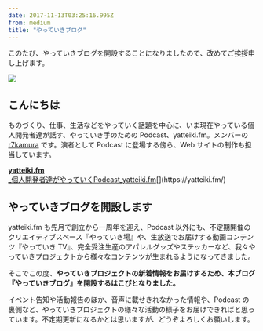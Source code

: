 ```yaml
---
date: 2017-11-13T03:25:16.995Z
from: medium
title: "やっていきブログ"
---
```


このたび、やっていきブログを開設することになりましたので、改めてご挨拶申し上げます。

![](https://cdn-images-1.medium.com/max/800/1*oYj_sf5J6BOOdz59He-CTA.png)

## こんにちは

ものづくり、仕事、生活などをやっていく話題を中心に、いま現在やっている個人開発者達が話す、やっていき手のための Podcast、yatteiki.fm。メンバーの [r7kamura](https://medium.com/u/902224e2e559) です。演者として Podcast に登場する傍ら、Web サイトの制作も担当しています。

[**yatteiki.fm**  
_個人開発者達がやっていくPodcast_yatteiki.fm](https://yatteiki.fm/ "https://yatteiki.fm/")[](https://yatteiki.fm/)

## やっていきブログを開設します

yatteiki.fm も先月で創立から一周年を迎え、Podcast 以外にも、不定期開催のクリエイティブスペース『やっていき場』や、生放送でお届けする動画コンテンツ『やっていき TV』、完全受注生産のアパレルグッズやステッカーなど、我々やっていきプロジェクトから様々なコンテンツが生まれるようになってきました。

そこでこの度、**やっていきプロジェクトの新着情報をお届けするため、本ブログ『やっていきブログ』を開設するはこびとなりました。**

イベント告知や活動報告のほか、音声に載せきれなかった情報や、Podcast の裏側など、やっていきプロジェクトの様々な活動の様子をお届けできればと思っています。不定期更新になるかとは思いますが、どうぞよろしくお願いします。
